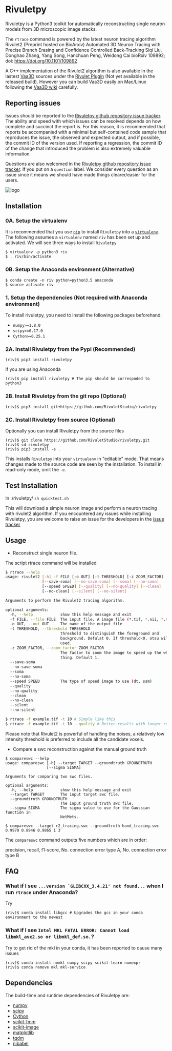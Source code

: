 <!--
 Copyright (c) 2016, RivuletStudio, The University of Sydney, AU
 All rights reserved.

 This file is part of Rivuletpy <https://github.com/RivuletStudio/rivuletpy>

 Redistribution and use in source and binary forms, with or without
 modification, are permitted provided that the following conditions are met:

     1. Redistributions of source code must retain the above copyright
        notice, this list of conditions and the following disclaimer.
     2. Redistributions in binary form must reproduce the above copyright
        notice, this list of conditions and the following disclaimer in the
        documentation and/or other materials provided with the distribution.
     3. Neither the name of the copyright holder nor the names of
        its contributors may be used to endorse or promote products
        derived from this software without specific prior written permission.

 THIS SOFTWARE IS PROVIDED BY THE COPYRIGHT HOLDERS AND CONTRIBUTORS "AS IS" AND
 ANY EXPRESS OR IMPLIED WARRANTIES, INCLUDING, BUT NOT LIMITED TO, THE IMPLIED
 WARRANTIES OF MERCHANTABILITY AND FITNESS FOR A PARTICULAR PURPOSE ARE
 DISCLAIMED. IN NO EVENT SHALL THE COPYRIGHT HOLDER OR CONTRIBUTORS BE LIABLE FOR ANY
 DIRECT, INDIRECT, INCIDENTAL, SPECIAL, EXEMPLARY, OR CONSEQUENTIAL DAMAGES
 (INCLUDING, BUT NOT LIMITED TO, PROCUREMENT OF SUBSTITUTE GOODS OR SERVICES;
 LOSS OF USE, DATA, OR PROFITS; OR BUSINESS INTERRUPTION) HOWEVER CAUSED AND
 ON ANY THEORY OF LIABILITY, WHETHER IN CONTRACT, STRICT LIABILITY, OR TORT
 (INCLUDING NEGLIGENCE OR OTHERWISE) ARISING IN ANY WAY OUT OF THE USE OF THIS
 SOFTWARE, EVEN IF ADVISED OF THE POSSIBILITY OF SUCH DAMAGE.
 -->

# Rivuletpy

Rivuletpy is a Python3 toolkit for automatically reconstructing single neuron models from 3D microscopic image stacks.

The `rtrace` command is powered by the latest neuron tracing algorithm Rivulet2 (Preprint hosted on BioArxiv)
Automated 3D Neuron Tracing with Precise Branch Erasing and Confidence Controlled Back-Tracking
Siqi Liu, Donghao Zhang, Yang Song, Hanchuan Peng, Weidong Cai
bioRxiv 109892; doi: https://doi.org/10.1101/109892


A C++ implementation of the Rivulet2 algorithm is also available in the lastest [Vaa3D](https://github.com/Vaa3D) sources under the [Rivulet Plugin](https://github.com/Vaa3D/vaa3d_tools/tree/master/released_plugins/v3d_plugins/bigneuron_siqi_rivuletv3d) (Not yet available in the released build). However you can build Vaa3D easily on Mac/Linux following the [Vaa3D wiki](https://github.com/Vaa3D/Vaa3D_Wiki/wiki/Build-Vaa3D-on-Linux) carefully.

## Reporting issues

Issues should be reported to the
[Rivuletpy github repository issue tracker](https://github.com/RivuletStudio/rivuletpy/issues).
The ability and speed with which issues can be resolved depends on how complete and
succinct the report is. For this reason, it is recommended that reports be accompanied
with a minimal but self-contained code sample that reproduces the issue, the observed and
expected output, and if possible, the commit ID of the version used. If reporting a
regression, the commit ID of the change that introduced the problem is also extremely valuable
information.

Questions are also welcomed in the [Rivuletpy github repository issue tracker](https://github.com/RivuletStudio/rivuletpy/issues).
If you put on a `question` label. We consider every question as an issue since it means we should have made things clearer/easier for the users.


![logo](https://github.com/lsqshr/Rivulet-Neuron-Tracing-Toolbox/blob/master/Rivulet_resources/Rivulet-Logo2.png)

## Installation
### 0A. Setup the virtualenv
It is recommended that you use [`pip`](https://pip.pypa.io/en/stable/) to install
`Rivuletpy` into a [`virtualenv`](https://virtualenv.pypa.io/en/stable/). The following
assumes a `virtualenv` named `riv` has been set up and
activated. We will see three ways to install `Rivuletpy`
```
$ virtualenv -p python3 riv
$ . riv/bin/activate
```
### 0B. Setup the Anaconda environment (Alternative)
```
$ conda create -n riv python=python3.5 anaconda
$ source activate riv
```

### 1. Setup the dependencies (Not required with Anaconda environment)
To install rivuletpy, you need to install the following packages beforehand:

* `numpy>=1.8.0`
* `scipy>=0.17.0`
* `Cython>=0.25.1`

### 2A. Install Rivuletpy from the Pypi (Recommended)

```
(riv)$ pip3 install rivuletpy
```
If you are using Anaconda
```
(riv)$ pip install rivuletpy # The pip should be correspnded to python3
```

### 2B. Install Rivuletpy from the git repo (Optional)

```
(riv)$ pip3 install git+https://github.com/RivuletStudio/rivuletpy
```

### 2C. Install Rivuletpy from source (Optional)
Optionally you can install Rivuletpy from the source files

```
(riv)$ git clone https://github.com/RivuletStudio/rivuletpy.git
(riv)$ cd rivuletpy
(riv)$ pip3 install -e .
```

This installs `Rivuletpy` into your `virtualenv` in "editable" mode. That means changes
made to the source code are seen by the installation. To install in read-only mode, omit
the `-e`.

## Test Installation
In ./rivuletpy/
`sh quicktest.sh`

This will download a simple neuron image and perform a neuron tracing with rivulet2 algorithm. If you encountered any issues while installing Rivuletpy, you are welcome to raise an issue for the developers in the [issue tracker](https://github.com/RivuletStudio/rivuletpy/issues)

## Usage
- Reconstruct single neuron file.

The script rtrace command will be installed
```bash
$ rtrace --help
usage: rivulet2 [-h] -f FILE [-o OUT] [-t THRESHOLD] [-z ZOOM_FACTOR]
                [--save-soma] [--no-save-soma] [--soma] [--no-soma]
                [--speed SPEED] [--quality] [--no-quality] [--clean]
                [--no-clean] [--silent] [--no-silent]

Arguments to perform the Rivulet2 tracing algorithm.

optional arguments:
  -h, --help            show this help message and exit
  -f FILE, --file FILE  The input file. A image file (*.tif, *.nii, *.mat).
  -o OUT, --out OUT     The name of the output file
  -t THRESHOLD, --threshold THRESHOLD
                        threshold to distinguish the foreground and
                        background. Defulat 0. If threshold<0, otsu will be
                        used.
  -z ZOOM_FACTOR, --zoom_factor ZOOM_FACTOR
                        The factor to zoom the image to speed up the whole
                        thing. Default 1.
  --save-soma
  --no-save-soma
  --soma
  --no-soma
  --speed SPEED         The type of speed image to use (dt, ssm)
  --quality
  --no-quality
  --clean
  --no-clean
  --silent
  --no-silent

$ rtrace -f example.tif -t 10 # Simple like this
$ rtrace -f example.tif -t 10 --quality # Better results with longer running time
```

Please note that Rivulet2 is powerful of handling the noises, a relatively low intensity threshold is preferred to include all the candidate voxels.

- Compare a swc reconstruction against the manual ground truth
```
$ compareswc --help
usage: compareswc [-h] --target TARGET --groundtruth GROUNDTRUTH
                  [--sigma SIGMA]

Arguments for comparing two swc files.

optional arguments:
  -h, --help            show this help message and exit
  --target TARGET       The input target swc file.
  --groundtruth GROUNDTRUTH
                        The input ground truth swc file.
  --sigma SIGMA         The sigma value to use for the Gaussian function in
                        NetMets.

$ compareswc --target r2_tracing.swc --groundtruth hand_tracing.swc
0.9970 0.8946 0.9865 1 3
```
The `compareswc` command outputs five numbers which are in order: 

precision, recall, f1-score, No. connection error type A, No. connection error type B

## FAQ
### What if I see ```...version `GLIBCXX_3.4.21' not found...``` when I run `rtrace` under Anaconda?
Try
```
(riv)$ conda install libgcc # Upgrades the gcc in your conda environment to the newest
```

### What if I see ```Intel MKL FATAL ERROR: Cannot load libmkl_avx2.so or libmkl_def.so.```?
Try to get rid of the mkl in your conda, it has been reported to cause many issues
```
(riv)$ conda install nomkl numpy scipy scikit-learn numexpr
(riv)$ conda remove mkl mkl-service
```

## Dependencies

The build-time and runtime dependencies of Rivuletpy are:

* [numpy](http://www.numpy.org/)
* [scipy](http://www.scipy.org/)
* [Cython](http://cython.org/)
* [scikit-fmm](https://github.com/scikit-fmm)
* [scikit-image](https://github.com/scikit-image)
* [matplotlib](http://www.matplotlib.org/)
* [tqdm](https://github.com/noamraph/tqdm)
* [nibabel](http://nipy.org/nibabel/)
